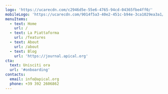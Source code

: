 ```yaml
---
logo: 'https://ucarecdn.com/c2946d5e-55e6-4765-94cd-04365fbe4ff0/'
mobileLogo: 'https://ucarecdn.com/9014f5a3-40e2-451c-b94e-3ca1029ea3a1/'
menuItems:
  - text: Home
    url: /
  - text: La Piattaforma
    url: /features
  - text: About
    url: /about
  - text: Blog
    url: 'https://journal.apical.org'
cta:
  text: Unisciti ora
  url: '#onboarding'
contacts:
  email: info@apical.org
  phone: +39 392 2606862
---
```


